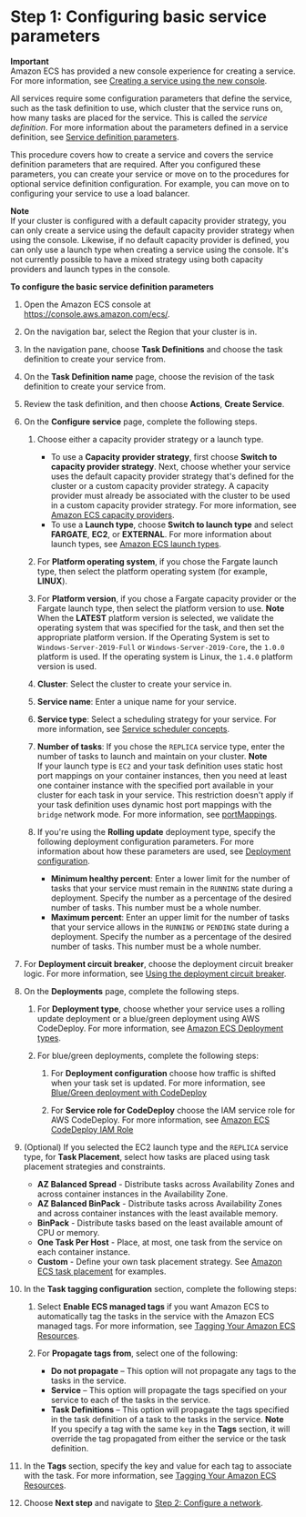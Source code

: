 # Step 1: Configuring basic service parameters<a name="basic-service-params"></a>

**Important**  
Amazon ECS has provided a new console experience for creating a service\. For more information, see [Creating a service using the new console](create-service-console-v2.md)\.

All services require some configuration parameters that define the service, such as the task definition to use, which cluster that the service runs on, how many tasks are placed for the service\. This is called the *service definition*\. For more information about the parameters defined in a service definition, see [Service definition parameters](service_definition_parameters.md)\.

This procedure covers how to create a service and covers the service definition parameters that are required\. After you configured these parameters, you can create your service or move on to the procedures for optional service definition configuration\. For example, you can move on to configuring your service to use a load balancer\.

**Note**  
If your cluster is configured with a default capacity provider strategy, you can only create a service using the default capacity provider strategy when using the console\. Likewise, if no default capacity provider is defined, you can only use a launch type when creating a service using the console\. It's not currently possible to have a mixed strategy using both capacity providers and launch types in the console\.

**To configure the basic service definition parameters**

1. Open the Amazon ECS console at [https://console\.aws\.amazon\.com/ecs/](https://console.aws.amazon.com/ecs/)\.

1. On the navigation bar, select the Region that your cluster is in\.

1. In the navigation pane, choose **Task Definitions** and choose the task definition to create your service from\.

1. On the **Task Definition name** page, choose the revision of the task definition to create your service from\.

1. Review the task definition, and then choose **Actions**, **Create Service**\.

1. On the **Configure service** page, complete the following steps\.

   1. Choose either a capacity provider strategy or a launch type\.
      + To use a **Capacity provider strategy**, first choose **Switch to capacity provider strategy**\. Next, choose whether your service uses the default capacity provider strategy that's defined for the cluster or a custom capacity provider strategy\. A capacity provider must already be associated with the cluster to be used in a custom capacity provider strategy\. For more information, see [Amazon ECS capacity providers](cluster-capacity-providers.md)\.
      + To use a **Launch type**, choose **Switch to launch type** and select **FARGATE**, **EC2**, or **EXTERNAL**\. For more information about launch types, see [Amazon ECS launch types](launch_types.md)\.

   1. For **Platform operating system**, if you chose the Fargate launch type, then select the platform operating system \(for example, **LINUX**\)\.

   1. For **Platform version**, if you chose a Fargate capacity provider or the Fargate launch type, then select the platform version to use\.
**Note**  
When the **LATEST** platform version is selected, we validate the operating system that was specified for the task, and then set the appropriate platform version\. If the Operating System is set to `Windows-Server-2019-Full` or `Windows-Server-2019-Core`, the `1.0.0` platform is used\. If the operating system is Linux, the `1.4.0` platform version is used\.

   1. **Cluster**: Select the cluster to create your service in\.

   1. **Service name**: Enter a unique name for your service\. 

   1. **Service type**: Select a scheduling strategy for your service\. For more information, see [Service scheduler concepts](ecs_services.md#service_scheduler)\.

   1. **Number of tasks**: If you chose the `REPLICA` service type, enter the number of tasks to launch and maintain on your cluster\.
**Note**  
If your launch type is `EC2` and your task definition uses static host port mappings on your container instances, then you need at least one container instance with the specified port available in your cluster for each task in your service\. This restriction doesn't apply if your task definition uses dynamic host port mappings with the `bridge` network mode\. For more information, see [portMappings](task_definition_parameters.md#ContainerDefinition-portMappings)\.

   1. If you're using the **Rolling update** deployment type, specify the following deployment configuration parameters\. For more information about how these parameters are used, see [Deployment configuration](service_definition_parameters.md#sd-deploymentconfiguration)\.
      + **Minimum healthy percent**: Enter a lower limit for the number of tasks that your service must remain in the `RUNNING` state during a deployment\. Specify the number as a percentage of the desired number of tasks\. This number must be a whole number\.
      + **Maximum percent**: Enter an upper limit for the number of tasks that your service allows in the `RUNNING` or `PENDING` state during a deployment\. Specify the number as a percentage of the desired number of tasks\. This number must be a whole number\.

1. For **Deployment circuit breaker**, choose the deployment circuit breaker logic\. For more information, see [Using the deployment circuit breaker](deployment-type-ecs.md#deployment-circuit-breaker)\.

1. On the **Deployments** page, complete the following steps\.

   1. For **Deployment type**, choose whether your service uses a rolling update deployment or a blue/green deployment using AWS CodeDeploy\. For more information, see [Amazon ECS Deployment types](deployment-types.md)\.

   1. For blue/green deployments, complete the following steps:

      1. For **Deployment configuration** choose how traffic is shifted when your task set is updated\. For more information, see [Blue/Green deployment with CodeDeploy](deployment-type-bluegreen.md)

      1. For **Service role for CodeDeploy** choose the IAM service role for AWS CodeDeploy\. For more information, see [Amazon ECS CodeDeploy IAM Role](codedeploy_IAM_role.md)

1. \(Optional\) If you selected the EC2 launch type and the `REPLICA` service type, for **Task Placement**, select how tasks are placed using task placement strategies and constraints\. 
   + **AZ Balanced Spread** \- Distribute tasks across Availability Zones and across container instances in the Availability Zone\.
   + **AZ Balanced BinPack** \- Distribute tasks across Availability Zones and across container instances with the least available memory\.
   + **BinPack** \- Distribute tasks based on the least available amount of CPU or memory\.
   + **One Task Per Host** \- Place, at most, one task from the service on each container instance\.
   + **Custom** \- Define your own task placement strategy\. See [Amazon ECS task placement](task-placement.md) for examples\.

1. In the **Task tagging configuration** section, complete the following steps:

   1. Select **Enable ECS managed tags** if you want Amazon ECS to automatically tag the tasks in the service with the Amazon ECS managed tags\. For more information, see [Tagging Your Amazon ECS Resources](https://docs.aws.amazon.com/AmazonECS/latest/developerguide/ecs-using-tags.html)\.

   1. For **Propagate tags from**, select one of the following:
      + **Do not propagate** – This option will not propagate any tags to the tasks in the service\.
      + **Service** – This option will propagate the tags specified on your service to each of the tasks in the service\.
      + **Task Definitions** – This option will propagate the tags specified in the task definition of a task to the tasks in the service\.
**Note**  
If you specify a tag with the same `key` in the **Tags** section, it will override the tag propagated from either the service or the task definition\.

1. In the **Tags** section, specify the key and value for each tag to associate with the task\. For more information, see [Tagging Your Amazon ECS Resources](https://docs.aws.amazon.com/AmazonECS/latest/developerguide/ecs-using-tags.html)\.

1. Choose **Next step** and navigate to [Step 2: Configure a network](service-configure-network.md)\.